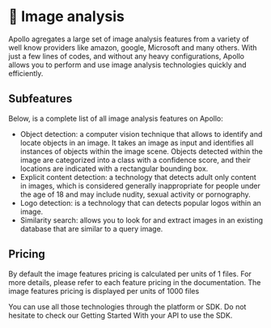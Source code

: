 # 🚀 Image analysis

Apollo agregates a large set of image analysis features from a variety of well know providers like amazon, google, Microsoft and many others. With just a few lines of codes, and without any heavy configurations, Apollo allows you to perform and use image analysis technologies quickly and efficiently.

## Subfeatures

Below, is a complete list of all image analysis features on Apollo:

- Object detection: a computer vision technique that allows to identify and locate objects in an image. It takes an image as input and identifies all instances of objects within the image scene. Objects detected within the image are categorized into a class with a confidence score, and their locations are indicated with a rectangular bounding box.
- Explicit content detection: a technology that detects adult only content in images, which is considered generally inappropriate for people under the age of 18 and may include nudity, sexual activity or pornography.
- Logo detection: is a technology that can detects popular logos within an image.
- Similarity search: allows you to look for and extract images in an existing database that are similar to a query image.

## Pricing

By default the image features pricing is calculated per units of 1 files. For more details, please refer to each feature pricing in the documentation. The image features pricing is displayed per units of 1000 files

You can use all those technologies through the platform or SDK. Do not hesitate to check our Getting Started With your API to use the SDK.
